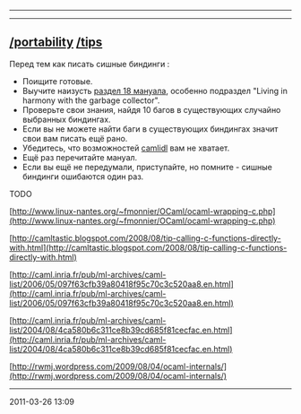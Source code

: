 * * * * *

  -------------------------------------------------------------------------------------------------------
  [/portability](kamlo_wiki/blob/master/bindings-portability.md) [/tips](kamlo_wiki/blob/master/bindings-tips.md)
  -------------------------------------------------------------------------------------------------------

Перед тем как писать сишные биндинги :

-   Поищите готовые.
-   Выучите наизусть [раздел 18
    мануала](http://caml.inria.fr/pub/docs/manual-ocaml/manual032.html),
    особенно подраздел "Living in harmony with the garbage collector".
-   Проверьте свои знания, найдя 10 багов в существующих случайно
    выбранных биндингах.
-   Если вы не можете найти баги в существующих биндингах значит свои
    вам писать ещё рано.
-   Убедитесь, что возможностей
    [camlidl](http://caml.inria.fr/pub/old_caml_site/camlidl/) вам не
    хватает.
-   Ещё раз перечитайте мануал.
-   Если вы ещё не передумали, приступайте, но помните - сишные биндинги
    ошибаются один раз.

TODO

[http://www.linux-nantes.org/~fmonnier/OCaml/ocaml-wrapping-c.php](http://www.linux-nantes.org/~fmonnier/OCaml/ocaml-wrapping-c.php)

[http://camltastic.blogspot.com/2008/08/tip-calling-c-functions-directly-with.html](http://camltastic.blogspot.com/2008/08/tip-calling-c-functions-directly-with.html)

[http://caml.inria.fr/pub/ml-archives/caml-list/2006/05/097f63cfb39a80418f95c70c3c520aa8.en.html](http://caml.inria.fr/pub/ml-archives/caml-list/2006/05/097f63cfb39a80418f95c70c3c520aa8.en.html)

[http://caml.inria.fr/pub/ml-archives/caml-list/2004/08/4ca580b6c311ce8b39cd685f81cecfac.en.html](http://caml.inria.fr/pub/ml-archives/caml-list/2004/08/4ca580b6c311ce8b39cd685f81cecfac.en.html)

[http://rwmj.wordpress.com/2009/08/04/ocaml-internals/](http://rwmj.wordpress.com/2009/08/04/ocaml-internals/)

* * * * *

2011-03-26 13:09
